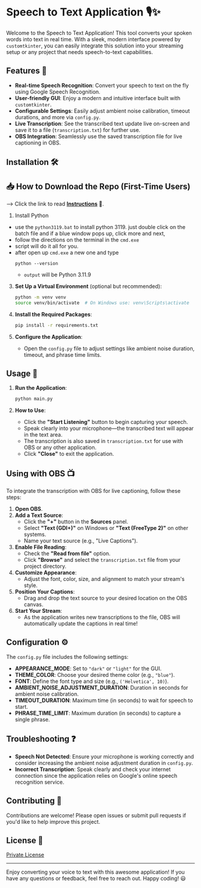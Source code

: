 # Speech to Text Application 🎙️✨

Welcome to the Speech to Text Application! This tool converts your spoken words into text in real time. With a sleek, modern interface powered by `customtkinter`, you can easily integrate this solution into your streaming setup or any project that needs speech-to-text capabilities.

## Features 🚀
- **Real-time Speech Recognition**: Convert your speech to text on the fly using Google Speech Recognition.
- **User-friendly GUI**: Enjoy a modern and intuitive interface built with `customtkinter`.
- **Configurable Settings**: Easily adjust ambient noise calibration, timeout durations, and more via `config.py`.
- **Live Transcription**: See the transcribed text update live on-screen and save it to a file (`transcription.txt`) for further use.
- **OBS Integration**: Seamlessly use the saved transcription file for live captioning in OBS.

## Installation 🛠️

## 📥 How to Download the Repo (First-Time Users)

--> Click the link to read [**Instructions**](https://www.gitprojects.fnbubbles420.org/how-to-download-repos) 📄.

1. Install Python
- use the `python3119.bat` to install python 3119. just double click on the batch file and if a blue window pops up, click more and next,
- follow the directions on the terminal in the `cmd.exe`
- script will do it all for you.
- after open up `cmd.exe` a new one and type
  ```
  python --version
  ```
  - `output` will be Python 3.11.9

3. **Set Up a Virtual Environment** (optional but recommended):
    ```bash
    python -m venv venv
    source venv/bin/activate  # On Windows use: venv\Scripts\activate
    ```

4. **Install the Required Packages**:
    ```bash
    pip install -r requirements.txt
    ```

5. **Configure the Application**:
    - Open the `config.py` file to adjust settings like ambient noise duration, timeout, and phrase time limits.

## Usage 🎤

1. **Run the Application**:
    ```bash
    python main.py
    ```

2. **How to Use**:
    - Click the **"Start Listening"** button to begin capturing your speech.
    - Speak clearly into your microphone—the transcribed text will appear in the text area.
    - The transcription is also saved in `transcription.txt` for use with OBS or any other application.
    - Click **"Close"** to exit the application.

## Using with OBS 📺

To integrate the transcription with OBS for live captioning, follow these steps:

1. **Open OBS**.
2. **Add a Text Source**:
   - Click the **"+"** button in the **Sources** panel.
   - Select **"Text (GDI+)"** on Windows or **"Text (FreeType 2)"** on other systems.
   - Name your text source (e.g., "Live Captions").
3. **Enable File Reading**:
   - Check the **"Read from file"** option.
   - Click **"Browse"** and select the `transcription.txt` file from your project directory.
4. **Customize Appearance**:
   - Adjust the font, color, size, and alignment to match your stream's style.
5. **Position Your Captions**:
   - Drag and drop the text source to your desired location on the OBS canvas.
6. **Start Your Stream**:
   - As the application writes new transcriptions to the file, OBS will automatically update the captions in real time!

## Configuration ⚙️

The `config.py` file includes the following settings:

- **APPEARANCE_MODE**: Set to `"dark"` or `"light"` for the GUI.
- **THEME_COLOR**: Choose your desired theme color (e.g., `"blue"`).
- **FONT**: Define the font type and size (e.g., `('Helvetica', 10)`).
- **AMBIENT_NOISE_ADJUSTMENT_DURATION**: Duration in seconds for ambient noise calibration.
- **TIMEOUT_DURATION**: Maximum time (in seconds) to wait for speech to start.
- **PHRASE_TIME_LIMIT**: Maximum duration (in seconds) to capture a single phrase.

## Troubleshooting ❓

- **Speech Not Detected**: Ensure your microphone is working correctly and consider increasing the ambient noise adjustment duration in `config.py`.
- **Incorrect Transcription**: Speak clearly and check your internet connection since the application relies on Google's online speech recognition service.

## Contributing 🤝

Contributions are welcome! Please open issues or submit pull requests if you'd like to help improve this project.

## License 📄

[Private License](https://github.com/FNBUBBLES420-ORG/speech-to-text-help-disabled/blob/main/LICENSE.md)

---

Enjoy converting your voice to text with this awesome application! If you have any questions or feedback, feel free to reach out. Happy coding! 😃
